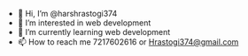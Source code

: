 - 👋 Hi, I’m @harshrastogi374
- 👀 I’m interested in web development 
- 🌱 I’m currently learning web development 
- 📫 How to reach me 7217602616 or Hrastogi374@gmail.com

<!---
harshrastogi374/harshrastogi374 is a ✨ special ✨ repository because its `README.md` (this file) appears on your GitHub profile.
You can click the Preview link to take a look at your changes.
--->
